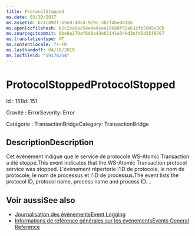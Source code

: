 ```yaml
---
title: ProtocolStopped
ms.date: 03/30/2017
ms.assetid: bc4c892f-b5ed-40cd-979c-382f4bed41b6
ms.openlocfilehash: b2c2ca8ac54e4a8cee18660f55a632fb5605c30b
ms.sourcegitcommit: 0be8a279af6d8a43e03141e349d3efd5d35f8767
ms.translationtype: HT
ms.contentlocale: fr-FR
ms.lasthandoff: 04/18/2019
ms.locfileid: "59178254"
---
```

# <a name="protocolstopped"></a><span data-ttu-id="8117c-102">ProtocolStopped</span><span class="sxs-lookup"><span data-stu-id="8117c-102">ProtocolStopped</span></span>
<span data-ttu-id="8117c-103">Id : 151</span><span class="sxs-lookup"><span data-stu-id="8117c-103">Id: 151</span></span>  
  
 <span data-ttu-id="8117c-104">Gravité : Error</span><span class="sxs-lookup"><span data-stu-id="8117c-104">Severity: Error</span></span>  
  
 <span data-ttu-id="8117c-105">Catégorie : TransactionBridge</span><span class="sxs-lookup"><span data-stu-id="8117c-105">Category: TransactionBridge</span></span>  
  
## <a name="description"></a><span data-ttu-id="8117c-106">Description</span><span class="sxs-lookup"><span data-stu-id="8117c-106">Description</span></span>  
 <span data-ttu-id="8117c-107">Cet événement indique que le service de protocole WS-Atomic Transaction a été stoppé.</span><span class="sxs-lookup"><span data-stu-id="8117c-107">This event indicates that the WS-Atomic Transaction protocol service was stopped.</span></span> <span data-ttu-id="8117c-108">L'événement répertorie l'ID de protocole, le nom de protocole, le nom de processus et l'ID de processus.</span><span class="sxs-lookup"><span data-stu-id="8117c-108">The event lists the protocol ID, protocol name, process name and process ID.</span></span> <span data-ttu-id="8117c-109">.</span><span class="sxs-lookup"><span data-stu-id="8117c-109">.</span></span>  
  
## <a name="see-also"></a><span data-ttu-id="8117c-110">Voir aussi</span><span class="sxs-lookup"><span data-stu-id="8117c-110">See also</span></span>

- [<span data-ttu-id="8117c-111">Journalisation des événements</span><span class="sxs-lookup"><span data-stu-id="8117c-111">Event Logging</span></span>](../../../../../docs/framework/wcf/diagnostics/event-logging/index.md)
- [<span data-ttu-id="8117c-112">Informations de référence générales sur les événements</span><span class="sxs-lookup"><span data-stu-id="8117c-112">Events General Reference</span></span>](../../../../../docs/framework/wcf/diagnostics/event-logging/events-general-reference.md)
